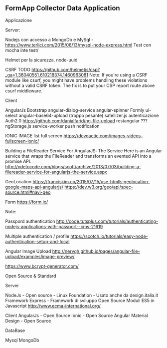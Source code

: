 ## FormApp Collector Data Application

Applicazione 


Server:

Nodejs con accesso a 
MongoDb e 
MySql - https://www.terlici.com/2015/08/13/mysql-node-express.html
Test con mocha inte test/

Helmet per la sicurezza. node-uuid

CSRF TODO
https://github.com/helmetjs/csp?_ga=1.36040551.610218374.1460963081
Note: If you're using a CSRF module like csurf, you might have problems handling these violations without a valid CSRF token. The fix is to put your CSP report route above csurf middleware.


Client

AngularJs
Bootstrap 
angular-dialog-service
angular-spinner
Formly ui-select angular-base64-upload (troppo pesante)
satellizer.js autenticazione Auth2.0
https://github.com/danialfarid/ng-file-upload
restangular ???
ngStorage.js
service-worker
push notification

IONIC IMAGE list full screen
https://devdactic.com/images-videos-fullscreen-ionic/

Building a FileReader Service For AngularJS: The Service
Here is an Angular service that wraps the FileReader and transforms an evented API into a promise API.
http://odetocode.com/blogs/scott/archive/2013/07/03/building-a-filereader-service-for-angularjs-the-service.aspx

GeoLocation
https://franciskim.co/2015/07/15/use-html5-geolocation-google-maps-api-angularjs/
https://dev.w3.org/geo/api/spec-source.html#navi-geo


Form
https://form.io/

Note:

Passpord authentication
http://code.tutsplus.com/tutorials/authenticating-nodejs-applications-with-passport--cms-21619

Multiple authentication / profile
https://scotch.io/tutorials/easy-node-authentication-setup-and-local


Angular Image Upload 
http://nervgh.github.io/pages/angular-file-upload/examples/image-preview/


https://www.bcrypt-generator.com/

Open Source & Standard

Server

NodeJs - Open source - Linux Foundation - Usato anche da design.italia.it
Framework Express - Framework di sviluppo Open Source
Moduli ES5 in Javascript http://www.ecma-international.org/

Client
AngularJs - Open Source
Ionic - Open Source
Angular Material Design - Open Source

DataBase

Mysql
MongoDb